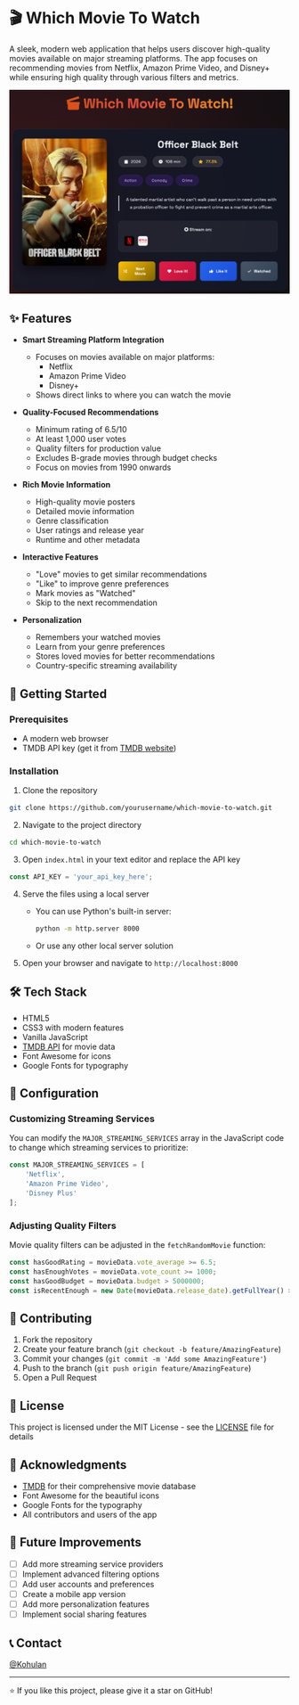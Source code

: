 # 🎬 Which Movie To Watch

A sleek, modern web application that helps users discover high-quality movies available on major streaming platforms. The app focuses on recommending movies from Netflix, Amazon Prime Video, and Disney+ while ensuring high quality through various filters and metrics.

<p align="center">
  <img src="https://github.com/Kohulan/WhichMovieToWatch/blob/main/website.png?raw=true" alt="Demo" width="600">
</p>

## ✨ Features

- **Smart Streaming Platform Integration**
  - Focuses on movies available on major platforms:
    - Netflix
    - Amazon Prime Video
    - Disney+
  - Shows direct links to where you can watch the movie

- **Quality-Focused Recommendations**
  - Minimum rating of 6.5/10
  - At least 1,000 user votes
  - Quality filters for production value
  - Excludes B-grade movies through budget checks
  - Focus on movies from 1990 onwards

- **Rich Movie Information**
  - High-quality movie posters
  - Detailed movie information
  - Genre classification
  - User ratings and release year
  - Runtime and other metadata

- **Interactive Features**
  - "Love" movies to get similar recommendations
  - "Like" to improve genre preferences
  - Mark movies as "Watched"
  - Skip to the next recommendation

- **Personalization**
  - Remembers your watched movies
  - Learn from your genre preferences
  - Stores loved movies for better recommendations
  - Country-specific streaming availability

## 🚀 Getting Started

### Prerequisites

- A modern web browser
- TMDB API key (get it from [TMDB website](https://www.themoviedb.org/documentation/api))

### Installation

1. Clone the repository
```bash
git clone https://github.com/yourusername/which-movie-to-watch.git
```

2. Navigate to the project directory
```bash
cd which-movie-to-watch
```

3. Open `index.html` in your text editor and replace the API key
```javascript
const API_KEY = 'your_api_key_here';
```

4. Serve the files using a local server
   - You can use Python's built-in server:
     ```bash
     python -m http.server 8000
     ```
   - Or use any other local server solution

5. Open your browser and navigate to `http://localhost:8000`

## 🛠️ Tech Stack

- HTML5
- CSS3 with modern features
- Vanilla JavaScript
- [TMDB API](https://www.themoviedb.org/documentation/api) for movie data
- Font Awesome for icons
- Google Fonts for typography

## 📝 Configuration

### Customizing Streaming Services

You can modify the `MAJOR_STREAMING_SERVICES` array in the JavaScript code to change which streaming services to prioritize:

```javascript
const MAJOR_STREAMING_SERVICES = [
    'Netflix',
    'Amazon Prime Video',
    'Disney Plus'
];
```

### Adjusting Quality Filters

Movie quality filters can be adjusted in the `fetchRandomMovie` function:

```javascript
const hasGoodRating = movieData.vote_average >= 6.5;
const hasEnoughVotes = movieData.vote_count >= 1000;
const hasGoodBudget = movieData.budget > 5000000;
const isRecentEnough = new Date(movieData.release_date).getFullYear() >= 1990;
```

## 🤝 Contributing

1. Fork the repository
2. Create your feature branch (`git checkout -b feature/AmazingFeature`)
3. Commit your changes (`git commit -m 'Add some AmazingFeature'`)
4. Push to the branch (`git push origin feature/AmazingFeature`)
5. Open a Pull Request

## 📜 License

This project is licensed under the MIT License - see the [LICENSE](LICENSE) file for details

## 👏 Acknowledgments

- [TMDB](https://www.themoviedb.org/) for their comprehensive movie database
- Font Awesome for the beautiful icons
- Google Fonts for the typography
- All contributors and users of the app

## 🔮 Future Improvements

- [ ] Add more streaming service providers
- [ ] Implement advanced filtering options
- [ ] Add user accounts and preferences
- [ ] Create a mobile app version
- [ ] Add more personalization features
- [ ] Implement social sharing features

## 📞 Contact

[@Kohulan](https://kohulanr.com)

---

⭐️ If you like this project, please give it a star on GitHub!

